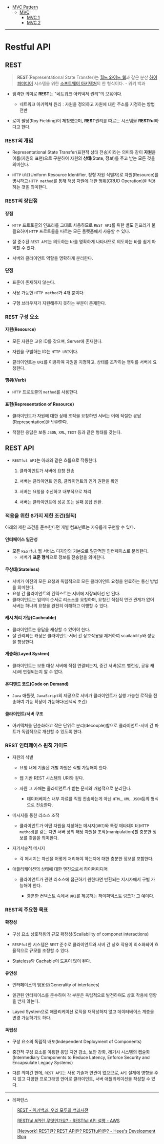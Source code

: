 - [MVC Pattern](#mvc-pattern)
  - [MVC](#mvc)
    - [MVC 1](#mvc-1)
    - [MVC 2](#mvc-2)

---

# Restful API

## REST

> **REST**(Representational State Transfer)는 [월드 와이드 웹](https://ko.wikipedia.org/wiki/%EC%9B%94%EB%93%9C_%EC%99%80%EC%9D%B4%EB%93%9C_%EC%9B%B9 "월드 와이드 웹")과 같은 분산 [하이퍼미디어](https://ko.wikipedia.org/wiki/%ED%95%98%EC%9D%B4%ED%8D%BC%EB%AF%B8%EB%94%94%EC%96%B4 "하이퍼미디어") 시스템을 위한 [소프트웨어 아키텍처](https://ko.wikipedia.org/wiki/%EC%86%8C%ED%94%84%ED%8A%B8%EC%9B%A8%EC%96%B4_%EC%95%84%ED%82%A4%ED%85%8D%EC%B2%98 "소프트웨어 아키텍처")의 한 형식이다. - 위키 백과

- 엄격한 의미로 **REST**는 "네트워크 아키텍쳐 원리"의 모음이다.
  
  - 네트워크 아키텍쳐 원리 : 자원을 정의하고 자원에 대한 주소를 지정하는 방법 전반

- 로이 필딩(Roy Fielding)이 제창했으며, **REST**원리를 따르는 시스템을 **RESTful**하다고 한다.

### REST의 개념

- Representational State Transfer(표현적 상태 전송)이라는 의미와 같이 **자원**을 이름(자원의 표현)으로 구분하여 자원의 **상태**(State, 정보)를 주고 받는 모든 것을 의미한다.

- `HTTP` `URI`(Uniform Resource Identifier, 정형 자원 식별자)로 자원(Resource)를 명시하고 `HTTP method`를 통해 해당 자원에 대한 행위(CRUD Operation)을 적용하는 것을 의미한다.

### REST의 장단점

#### 장점

- `HTTP` 프로토콜의 인프라를 그대로 사용하므로 `REST API`를 위한 별도 인프라가 불필요하며 `HTTP` 프로토콜을 따르는 모든 플랫폼에서 사용할 수 있다.

- 잘 준수된 `REST API`는 의도하는 바를 명확하게 나타내므로 의도하는 바를 쉽게 파악할 수 있다.

- 서버와 클라이언트 역할을 명확하게 분리한다.

#### 단점

- 표준이 존재하지 않는다.

- 사용 가능한 `HTTP method`가 4개 뿐이다.

- 구형 브라우저가 지원해주지 못하는 부분이 존재한다.

### REST 구성 요소

#### 자원(Resource)

- 모든 자원은 고유 ID를 갖으며, Server에 존재한다.

- 자원을 구별하는 ID는 `HTTP URI`이다.

- 클라이언트는 `URI`를 이용하여 자원을 지정하고, 상태를 조작하는 행위를 서버에 요청한다.

#### 행위(Verb)

- `HTTP` 프로토콜의 `method`를 사용한다.

#### 표현(Representation of Resource)

- 클라이언트가 자원에 대한 상태 조작을 요창하면 서버는 이에 적절한 응답(Representation)을 반환한다.

- 적절한 응답은 보통 `JSON`, `XML`, `TEXT` 등과 같은 형태를 갖는다.

## REST API

- `RESTful API`는 아래와 같은 흐름으로 작동한다.
  
  1. 클라이언트가 서버에 요청 전송
  
  2. 서버는 클라이언트 인증, 클라이언트의 인가 권한을 확인
  
  3. 서버는 요청을 수신하고 내부적으로 처리
  
  4. 서버는 클라이언트에 성공 또는 실패 응답 반환.

### 적용을 위한 6가지 제한 조건(원칙)

아래의 제한 조건을 준수한다면 개별 컴포넌트는 자유롭게 구현할 수 있다.

#### 인터페이스 일관성

- 모든 `RESTful` 웹 서비스 디자인의 기본으로 일관적인 인터페이스로 분리한다.
  - 서버가 **표준 형식**으로 정보를 전송함을 의미한다.

#### 무상태(Stateless)

- 서버가 이전의 모든 요청과 독립적으로 모든 클라이언트 요청을 완료하는 통신 방법을 의미한다.
- 요청 간 클라이언트의 컨텍스트는 서버에 저장되어선 안 된다.
- 클라이언트는 임의의 순서로 리소스를 요청하며, 요청간 직접적 연관 관계가 없어 서버는 하나의 요청을 완전히 이해하고 이행할 수 있다.

#### 캐시 처리 가능(Cacheable)

- 클라이언트는 응답을 캐싱할 수 있어야 한다.
- 잘 관리되는 캐싱은 클라이언트-서버 간 상호작용을 제거하여 scailability와 성능을 향상한다.

#### 계층화(Layed System)

- 클라이언트는 보통 대상 서버에 직접 연결되는지, 중간 서버(로드 밸런싱, 공유 캐시)에 연결되는지 알 수 없다.

#### 온디맨드 코드(Code on Demand)

- `Java` 애플릿, `JavaScript`의 제공으로 서버가 클라이언트가 실행 가능한 로직을 전송하여 기능 확장이 가능하다(선택적 조건)

#### 클라이언트/서버 구조

- 아키텍쳐를 단순화하고 작은 단위로 분리(decouple)함으로 클라이언트-서버 간 파트가 독립적으로 개선할 수 있도록 한다.

### REST 인터페이스 원칙 가이드

- 자원의 식별
  
  - 요청 내에 기술된 개별 자원은 식별 가능해야 한다.
  
  - 웹 기반 REST 시스템의 URI와 같다.
  
  - 자원 그 자체는 클라이언트가 받는 문서와 개념적으로 분리된다.
    
    - 데이터베이스 내부 자료를 직접 전송하는게 아닌 `HTML`, `XML`. `JSON`등의 형식으로 전송한다.

- 메시지를 통한 리소스 조작
  
  - 클라이언트가 어떤 자원을 지칭하는 메시지(`URI`)와 특정 메타데이터(`HTTP method`)를 갖는 다면 서버 상의 해당 자원을 조작(manipulation)할 충분한 정보를 갖음을 의미한다.

- 자기서술적 메시지
  
  - 각 메시지는 자신을 어떻게 처리해야 하는지에 대한 충분한 정보를 포함한다.

- 애플리케이션의 상태에 대한 엔진으로서 하이퍼미디어
  
  - 클라이언트가 관련 리소스에 접근하기 원한다면 반환되는 지시자에서 구별 가능해야 한다.
    
    - 충분한 컨텍스트 속에서 `URI`를 제공하는 하이퍼텍스트 링크가 그 예이다.

### REST의 주요한 목표

#### 확장성

- 구성 요소 상호작용의 규모 확장성(Scailability of componet interactions)

- `RESPful`한 시스템은 `REST` 준수로 클라이언트와 서버 간 상호 작용이 최소화되어 효율적으로 규모를 조정할 수 있다.

- Stateless와 Cachable이 도움이 많이 된다.

#### 유연성

- 인터페이스의 범용성(Generality of interfaces)

- 일관된 인터페이스를 준수하여 각 부분은 독립적으로 발전하여도 상호 작용에 영향을 받지 않는다.

- Layed System으로 애플리케이션 로직을 재작성하지 않고 데이터베이스 계층을 변경 가능하기도 하다.

#### 독립성

- 구성 요소의 독립적 배포(Independent Deployment of Components)

- 중간적 구성 요소를 이용한 응답 지연 감소, 보안 강화, 레거시 시스템의 캡슐화(Intermediary Components to Reduce Latency, Enforce Security and Encapsulate Legacy Systems)

- 다른 의미긴 한데, `REST API`는 사용 기술과 연관이 없으므로, `API` 설계에 영향을 주지 않고 다양한 프로그래밍 언어로 클라이언트, 서버 애플리케이션을 작성할 수 있다.

---

- 레퍼런스

> [REST - 위키백과, 우리 모두의 백과사전](https://ko.wikipedia.org/wiki/REST)
> 
> [RESTful API란 무엇인가요? - RESTful API 설명 - AWS](https://aws.amazon.com/ko/what-is/restful-api/)
> 
> [[Network] REST란? REST API란? RESTful이란? - Heee's Development Blog](https://gmlwjd9405.github.io/2018/09/21/rest-and-restful.html)
